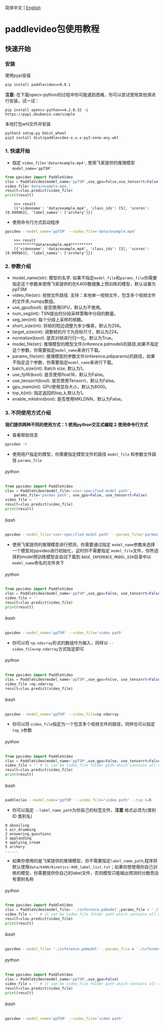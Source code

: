 简体中文 | [English](../en/whl_en.md)
# paddlevideo包使用教程

## 快速开始

### 安装

使用pypi安装
```bash
pip install paddlevideo==0.0.1
```
**注意:** 在下载opecv-python的过程中你可能遇到困难，你可以尝试使用其他源进行安装，试一试：
```
pip install opencv-python==4.2.0.32 -i https://pypi.doubanio.com/simple
```

本地打包whl文件并安装
```bash
python3 setup.py bdist_wheel
pip3 install dist/paddlevideo-x.x.x-py3-none-any.whl
```

### 1. 快速开始

* 指定 `video_file='data/example.mp4'`, 使用飞桨提供的推理模型 `model_name='ppTSM'`


```python
from ppvideo import PaddleVideo
clas = PaddleVideo(model_name='ppTSM',use_gpu=False,use_tensorrt=False)
video_file='data/example.mp4.'
result=clas.predict(video_file)
print(result)
```

```
    >>> result
    [{'videoname': 'data/example.mp4', 'class_ids': [5], 'scores': [0.999963], 'label_names': ['archery']}]
```

* 使用命令行方式启动程序
```bash
ppvideo --model_name='ppTSM' --video_file='data/example.mp4'
```

```
    >>> result
    **********data/example.mp4**********
    [{'videoname': 'data/example.mp4', 'class_ids': [5], 'scores': [0.999963], 'label_names': ['archery']}]
```

### 2. 参数介绍
* model_name(str): 模型的名字. 如果不指定`model_file`和`params_file`你需要指定这个参数来使用飞桨提供的在K400数据集上预训练的模型，默认设置为ppTSM
* video_file(str): 视频文件路径. 支持：本地单一视频文件，包含多个视频文件的文件夹,numpy数组。
* use_gpu(bool): 是否使用GPU，默认为不使用。
* num_seg(int): TSN提出的分段采样策略中分段的数量。
* seg_len(int): 每个分段上采样的帧数。
* short_size(int): 将帧的短边调整为多少像素，默认为256。
* target_size(int): 调整帧的尺寸为目标尺寸，默认为224。
* normalize(bool): 是否对帧进行归一化。默认为True。
* model_file(str): 推理模型的模型文件(inference.pdmodel)的路径,如果不指定这个参数，你需要指定`model_name`来进行下载。
* params_file(str): 推理模型的参数文件(inference.pdiparams)的路径，如果不指定这个参数，你需要指定`model_name`来进行下载。
* batch_size(int): Batch size, 默认为1。
* use_fp16(bool): 是否使用float16，默认为False。
* use_tensorrt(bool): 是否使用Tensorrt，默认为False。
* gpu_mem(int): GPU使用显存大小，默认为8000。
* top_k(int): 指定返回的top_k,默认为1。
* enable_mkldnn(bool): 是否使用MKLDNN，默认为False。


### 3. 不同使用方式介绍

**我们提供两种不同的使用方式：1.使用python交互式编程 2.使用命令行方式**

* 查看帮助信息
```bash
ppvideo -h
```

* 使用用户指定的模型，你需要指定模型文件的路径 `model_file` 和参数文件路径 `params_file`

###### python
```python
from ppvideo import PaddleVideo
clas = PaddleVideo(model_file='user-specified model path',
    params_file='parmas path', use_gpu=False, use_tensorrt=False)
video_file = ''
result=clas.predict(video_file)
print(result)
```

###### bash
```bash
ppvideo --model_file='user-specified model path' --params_file='parmas path' --video_file='video path'
```

* 使用飞桨提供的推理模型进行预测，你需要通过指定 `model_name`参数来选择一个模型对ppvideo进行初始化，这时你不需要指定 `model_file`文件，你所选择的model预训练模型会自动下载到 `BASE_INFERENCE_MODEL_DIR`目录中以 `model_name`命名的文件夹下

###### python
```python
from ppvideo import PaddleVideo
clas = PaddleVideo(model_name='ppTSM',use_gpu=False, use_tensorrt=False)
video_file = ''
result=clas.predict(video_file)
print(result)
```

###### bash
```bash
ppvideo --model_name='ppTSM' --video_file='video path'
```

* 你可以将 `np.ndarray`形式的数组作为输入，同样以 `--video_file=np.ndarray`方式指定即可

###### python
```python
from ppvideo import PaddleVideo
clas = PaddleVideo(model_name='ppTSM',use_gpu=False, use_tensorrt=False)
video_file =np.ndarray
result=clas.predict(video_file)
```

###### bash
```bash
ppvideo --model_name='ppTSM' --video_file=np.ndarray
```

* 你可以将 `video_file`指定为一个包含多个视频文件的路径，同样也可以指定 `top_k`参数

###### python
```python
from ppvideo import PaddleVideo
clas = PaddleVideo(model_name='ppTSM',use_gpu=False, use_tensorrt=False,top_k=5)
video_file = '' # it can be video_file folder path which contains all of videos you want to predict.
result=clas.predict(video_file)
print(result)
```

###### bash
```bash
paddleclas --model_name='ppTSM' --video_file='video path' --top_k=5
```

* 你可以指定 `--label_name_path`为你自己的标签文件，**注意** 格式必须为(类别ID 类别名)

```
0 abseiling
1 air_drumming
2 answering_questions
3 applauding
4 applying_cream
5 archery
......
```

* 如果你使用的是飞桨提供的推理模型，你不需要指定`label_name_path`,程序将默认使用`data/k400/Kinetics-400_label_list.txt`；如果你想使用你自己训练的模型，你需要提供你自己的label文件，否则模型只能输出预测的分数而没有类别名称

###### python
```python
from ppvideo import PaddleVideo
clas = PaddleVideo(model_file= './inference.pdmodel',params_file = './inference.pdiparams',label_name_path='./data/k400/Kinetics-400_label_list.txt',use_gpu=False)
video_file = '' # it can be video_file folder path which contains all of videos you want to predict.
result=clas.predict(video_file)
print(result)
```
###### bash
```bash
ppvideo --model_file= './inference.pdmodel' --params_file = './inference.pdiparams' --video_file='video path' --label_name_path='./data/k400/Kinetics-400_label_list.txt'
```
###### python
```python
from ppvideo import PaddleVideo
clas = PaddleVideo(model_name='ppTSM',use_gpu=False)
video_file = '' # it can be video_file folder path which contains all of videos you want to predict.
result=clas.predict(video_file)
print(result)
```
###### bash
```bash
ppvideo --model_name='ppTSM' --video_file='video path'
```
